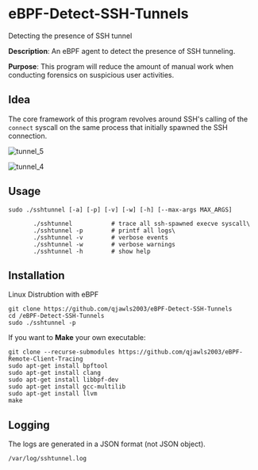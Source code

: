 # eBPF-Detect-SSH-Tunnels
Detecting the presence of SSH tunnel

**Description**: An eBPF agent to detect the presence of SSH tunneling.

**Purpose**: This program will reduce the amount of manual work when conducting forensics on suspicious user activities.



## Idea

The core framework of this program revolves around SSH's calling of the `connect` syscall on the same process that initially spawned the SSH connection.

![tunnel_5](https://github.com/qjawls2003/eBPF-Detect-SSH-Tunnels/assets/35247051/ec12b7ac-c014-435e-b863-d12676e7b365)

![tunnel_4](https://github.com/qjawls2003/eBPF-Detect-SSH-Tunnels/assets/35247051/d099c0c7-6a9e-426e-9017-3293bc1374b8)

## Usage
```
sudo ./sshtunnel [-a] [-p] [-v] [-w] [-h] [--max-args MAX_ARGS]
```
```
       ./sshtunnel           # trace all ssh-spawned execve syscall\
       ./sshtunnel -p        # printf all logs\
       ./sshtunnel -v        # verbose events
       ./sshtunnel -w        # verbose warnings
       ./sshtunnel -h        # show help
```
## Installation

Linux Distrubtion with eBPF
```
git clone https://github.com/qjawls2003/eBPF-Detect-SSH-Tunnels
cd /eBPF-Detect-SSH-Tunnels
sudo ./sshtunnel -p
```

If you want to **Make** your own executable:
```
git clone --recurse-submodules https://github.com/qjawls2003/eBPF-Remote-Client-Tracing
sudo apt-get install bpftool
sudo apt-get install clang
sudo apt-get install libbpf-dev
sudo apt-get install gcc-multilib
sudo apt-get install llvm  
make
```
## Logging

The logs are generated in a JSON format (not JSON object).
```
/var/log/sshtunnel.log
```
